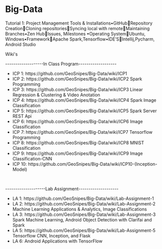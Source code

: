# Big-Data

Tutorial 1: Project Management Tools & Installations•GitHubRepository CreationCloning repositoriesSyncing local with remoteMaintaining Branches•Zen HubIssues, Milestones •Operating SystemUbuntu, Windows•FrameworkApache Spark,Tensorflow•IDE’SIntellij,Pycharm,  Android  Studio
<div> 
  <p>Wiki's</p>

  <div>
    <p>-------------------In Class Program-------------------</p>
    <ul>
      <li>ICP 1: https://github.com/GeoSnipes/Big-Data/wiki/ICP1    </li>
      <li>ICP 2: https://github.com/GeoSnipes/Big-Data/wiki/ICP2    Spark Programming</li>
      <li>ICP 3: https://github.com/GeoSnipes/Big-Data/wiki/ICP3    Linear Regression & Clustering & Video Anotation</li>
      <li>ICP 4: https://github.com/GeoSnipes/Big-Data/wiki/ICP4    Spark Image Classification</li>
      <li>ICP 5: https://github.com/GeoSnipes/Big-Data/wiki/ICP5    Spark Server REST Api</li>
      <li>ICP 6: https://github.com/GeoSnipes/Big-Data/wiki/ICP6    Image Classification</li>
      <li>ICP 7: https://github.com/GeoSnipes/Big-Data/wiki/ICP7    Tensorflow Programming</li>
      <li>ICP 8: https://github.com/GeoSnipes/Big-Data/wiki/ICP8    MNIST  Classification</li>
      <li>ICP 9: https://github.com/GeoSnipes/Big-Data/wiki/ICP9    Image Classification-CNN</li>
      <li>ICP 10: https://github.com/GeoSnipes/Big-Data/wiki/ICP10-(Inception-Model)</li>
    </ul>
  </div>
  <br>
  <div>
    <p>--------------------Lab Assignment--------------------</p>
    <ul>
      <li> LA 1: https://github.com/GeoSnipes/Big-Data/wiki/Lab-Assignment-1    </li>
      <li> LA 2: https://github.com/GeoSnipes/Big-Data/wiki/Lab-Assignment-2    Machine Learning Applications & Analytics, Image Classifications</li>
      <li> LA 3: https://github.com/GeoSnipes/Big-Data/wiki/Lab-Assignment-3    Spark Machine Learning, Android Object Detection with Clarifai and Spark</li>
      <li> LA 5: https://github.com/GeoSnipes/Big-Data/wiki/Lab-Assignment-5    Tensorflow CNN, Inception, and Flask</li>
      <li> LA 6:     Android Applications with TensorFlow</li>
    </ul>
  </div
</div>